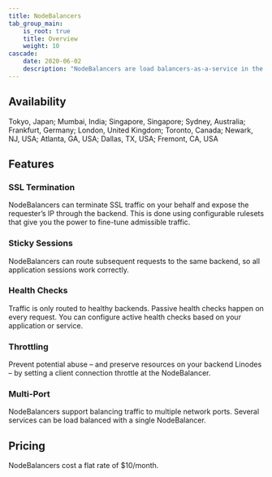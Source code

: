 ```yaml
---
title: NodeBalancers
tab_group_main:
    is_root: true
    title: Overview
    weight: 10
cascade:
    date: 2020-06-02
    description: "NodeBalancers are load balancers-as-a-service in the cloud, managed by Linode. They intelligently route incoming requests to backend Linodes to help your application cope with any load increase."
---
```


## Availability

Tokyo, Japan; Mumbai, India; Singapore, Singapore; Sydney, Australia; Frankfurt, Germany; London, United Kingdom; Toronto, Canada; Newark, NJ, USA; Atlanta, GA, USA; Dallas, TX, USA; Fremont, CA, USA

## Features

### SSL Termination
NodeBalancers can terminate SSL traffic on your behalf and expose the requester’s IP through the backend. This is done using configurable rulesets that give you the power to fine-tune admissible traffic.

### Sticky Sessions
NodeBalancers can route subsequent requests to the same backend, so all application sessions work correctly.

### Health Checks
Traffic is only routed to healthy backends. Passive health checks happen on every request. You can configure active health checks based on your application or service.

### Throttling
Prevent potential abuse – and preserve resources on your backend Linodes – by setting a client connection throttle at the NodeBalancer.

### Multi-Port
NodeBalancers support balancing traffic to multiple network ports. Several services can be load balanced with a single NodeBalancer.

## Pricing

NodeBalancers cost a flat rate of $10/month.
